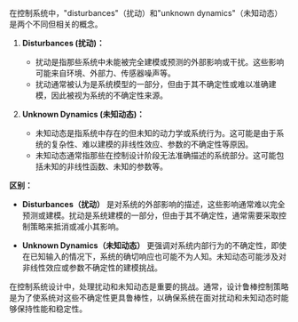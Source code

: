 在控制系统中，"disturbances"（扰动）和"unknown dynamics"（未知动态）是两个不同但相关的概念。

1. **Disturbances (扰动)：**
   - 扰动是指那些系统中未能被完全建模或预测的外部影响或干扰。这些影响可能来自环境、外部力、传感器噪声等。
   - 扰动通常被认为是系统模型的一部分，但由于其不确定性或难以准确建模，因此被视为系统的不确定性来源。

2. **Unknown Dynamics (未知动态)：**
   - 未知动态是指系统中存在的但未知的动力学或系统行为。这可能是由于系统的复杂性、难以建模的非线性效应、参数的不确定性等原因。
   - 未知动态通常指那些在控制设计阶段无法准确描述的系统部分。这可能包括未知的非线性函数、未知的参数等。

**区别：**
- **Disturbances（扰动）** 是对系统的外部影响的描述，这些影响通常难以完全预测或建模。扰动是系统建模的一部分，但由于其不确定性，通常需要采取控制策略来抵消或减小其影响。
  
- **Unknown Dynamics（未知动态）** 更强调对系统内部行为的不确定性，即使在已知输入的情况下，系统的确切响应也可能不为人知。未知动态可能涉及对非线性效应或参数不确定性的建模挑战。

在控制系统设计中，处理扰动和未知动态是重要的挑战。通常，设计鲁棒控制策略是为了使系统对这些不确定性更具鲁棒性，以确保系统在面对扰动和未知动态时能够保持性能和稳定性。